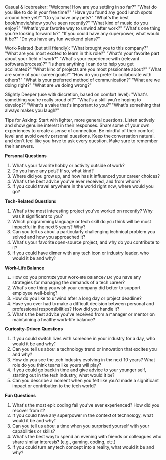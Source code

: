 
Casual & Icebreaker:
    "Welcome! How are you settling in so far?"
    "What do you like to do in your free time?"
    "Have you found any good lunch spots around here yet?"
    "Do you have any pets?"
    "What's the best book/movie/show you've seen recently?"
    "What kind of music do you enjoy?"
    "What's your favorite way to unwind after work?"
    "What's one thing you're looking forward to?"
    "If you could have any superpower, what would it be?"
    "Do you have any fun weekend plans?"

Work-Related (but still friendly):
    "What brought you to this company?"
    "What are you most excited to learn in this role?"
    "What's your favorite part about your field of work?"
    "What's your experience with (relevant software/process)?"
    "Is there anything I can do to help you get acclimated?"
    "What kind of projects are you most passionate about?"
    "What are some of your career goals?"
    "How do you prefer to collaborate with others?"
    "What is your preferred method of communication?"
    "What are we doing right?"
    "What are we doing wrong?"

Slightly Deeper (use with discretion, based on comfort level):
    "What's something you're really proud of?"
    "What's a skill you're hoping to develop?"
    "What's a value that's important to you?"
    "What's something that always makes you laugh?"

Tips for Asking:
    Start with lighter, more general questions.
    Listen actively and show genuine interest in their responses.
    Share some of your own experiences to create a sense of connection.
    Be mindful of their comfort level and avoid overly personal questions.
    Keep the conversation natural, and don't feel like you have to ask every question.
    Make sure to remember their answers.

**Personal Questions**

1. What's your favorite hobby or activity outside of work?
2. Do you have any pets? If so, what kind?
3. Where did you grow up, and how has it influenced your career choices?
4. What's the best advice you've ever received, and from whom?
5. If you could travel anywhere in the world right now, where would you go?

**Tech-Related Questions**

1. What's the most interesting project you've worked on recently? Why was it significant to you?
2. Which programming language or tech skill do you think will be most impactful in the next 5 years? Why?
3. Can you tell us about a particularly challenging technical problem you solved and how you approached it?
4. What's your favorite open-source project, and why do you contribute to it?
5. If you could have dinner with any tech icon or industry leader, who would it be and why?

**Work-Life Balance**

1. How do you prioritize your work-life balance? Do you have any strategies for managing the demands of a tech
career?
2. What's one thing you wish your company did better to support employee well-being?
3. How do you like to unwind after a long day or project deadline?
4. Have you ever had to make a difficult decision between personal and professional responsibilities? How did
you handle it?
5. What's the best advice you've received from a manager or mentor on maintaining a healthy work-life balance?

**Curiosity-Driven Questions**

1. If you could switch lives with someone in your industry for a day, who would it be and why?
2. Can you tell us about a technology trend or innovation that excites you and why?
3. How do you see the tech industry evolving in the next 10 years? What role do you think teams like yours will
play?
4. If you could go back in time and give advice to your younger self, starting out in the tech industry, what
would it be?
5. Can you describe a moment when you felt like you'd made a significant impact or contribution to the tech
world?

**Fun Questions**

1. What's the most epic coding fail you've ever experienced? How did you recover from it?
2. If you could have any superpower in the context of technology, what would it be and why?
3. Can you tell us about a time when you surprised yourself with your capabilities or skills?
4. What's the best way to spend an evening with friends or colleagues who share similar interests? (e.g.,
gaming, coding, etc.)
5. If you could turn any tech concept into a reality, what would it be and why?
